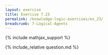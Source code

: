 ```yaml
---
layout: exercise
title: Exercise 7.23
permalink: /knowledge-logic-exercises/ex_23/
breadcrumb: 7-Logical-Agents
---
```


{% include mathjax_support %}

<div><i class="arrow-up loader" data-chapter="knowledge-logic-exercises" data-exercise="ex_23" data-rating="0"></i></div>
{% include_relative question.md %}
